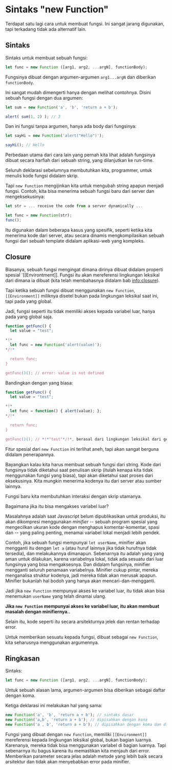 
# Sintaks "new Function"

Terdapat satu lagi cara untuk membuat fungsi. Ini sangat jarang digunakan, tapi terkadang tidak ada alternatif lain.

## Sintaks

Sintaks untuk membuat sebuah fungsi:

```js
let func = new Function ([arg1, arg2, ...argN], functionBody);
```

Fungsinya dibuat dengan argumen-argumen `arg1...argN` dan diberikan `functionBody`.

Ini sangat mudah dimengerti hanya dengan melihat contohnya. Disini sebuah fungsi dengan dua argumen:

```js run
let sum = new Function('a', 'b', 'return a + b');

alert( sum(1, 2) ); // 3
```

Dan ini fungsi tanpa argumen, hanya ada body dari fungsinya:

```js run
let sayHi = new Function('alert("Hello")');

sayHi(); // Hello
```

Perbedaan utama dari cara lain yang pernah kita lihat adalah fungsinya dibuat secara harfiah dari sebuah string, yang dilanjutkan ke run-time.

Seluruh deklarasi sebelumnya membutuhkan kita, programmer, untuk menulis kode fungsi didalam skrip.

Tapi `new Function` mengijinkan kita untuk mengubah string apapun menjadi fungsi. Contoh, kita bisa menerima sebuah fungsi baru dari server dan mengeksekusinya:

```js
let str = ... receive the code from a server dynamically ...

let func = new Function(str);
func();
```

Itu digunakan dalam beberapa kasus yang spesifik, seperti ketika kita menerima kode dari server, atau secara dinamis mengkompilasikan sebuah fungsi dari sebuah template didalam aplikasi-web yang kompleks.

## Closure

Biasanya, sebuah fungsi mengingat dimana dirinya dibuat didalam properti spesial `[[Environtment]]. Fungsi itu akan mereferensi lingkungan leksikal dari dimana ia dibuat (kita telah membahasnya didalam bab <info:closure>).

Tapi ketika sebuah fungsi dibuat menggunakan `new Function`, `[[Environment]]` miliknya disetel bukan pada lingkungan leksikal saat ini, tapi pada yang global.

Jadi, fungsi seperti itu tidak memiliki akses kepada variabel luar, hanya pada yang global saja.

```js run
function getFunc() {
  let value = "test";

*!*
  let func = new Function('alert(value)');
*/!*

  return func;
}

getFunc()(); // error: value is not defined
```

Bandingkan dengan yang biasa:

```js run
function getFunc() {
  let value = "test";

*!*
  let func = function() { alert(value); };
*/!*

  return func;
}

getFunc()(); // *!*"test"*/!*, berasal dari lingkungan leksikal dari getFung
```

Fitur spesial dari `new Function` ini terlihat aneh, tapi akan sangat berguna didalam penerapannya.

Bayangkan kalau kita harus membuat sebuah fungsi dari string. Kode dari fungsinya tidak diketahui saat penulisan skrip (itulah kenapa kita tidak menggunakan fungsi yang biasa), tapi akan diketahui saat proses dari eksekusinya. Kita mungkin menerima kodenya itu dari server atau sumber lainnya.

Fungsi baru kita membutuhkan interaksi dengan skrip utamanya.

Bagaimana jika itu bisa mengakses variabel luar?

Masalahnya adalah saat Javascript belum dipublikasikan untuk produksi, itu akan dikompresi menggunakan *minifier* -- sebuah program spesial yang mengecilkan ukuran kode dengan menghapus komentar-komentar, spasi dan -- yang paling penting, menamai variabel lokal menjadi lebih pendek.

Contoh, jika sebuah fungsi mempunyai `let userName`, minifier akan mengganti itu dengan `let a` (atau huruf lainnya jika tidak hurufnya tidak tersedia), dan melakukannya dimanapun. Sebenarnya itu adalah yang yang aman untuk dilakukan, karena variabelnya lokal, tidak ada sesuatu dari luar fungsinya yang bisa mengaksesnya. Dan didalam fungsinya, minifier mengganti seluruh penamaan variabelnya. Minifier cukup pintar, mereka menganalisa struktur kodenya, jadi mereka tidak akan merusak apapun. Minifier bukanlah hal bodoh yang hanya akan mencari-dan-mengganti.

Jadi jika `new Function` mempunyai akses ke variabel luar, itu tidak akan bisa menemukan `userName` yang telah dinamai ulang.

**Jika `new Function` mempunyai akses ke variabel luar, itu akan membuat masalah dengan minifiernya..**

Selain itu, kode seperti itu secara arsitekturnya jelek dan rentan terhadap error.

Untuk memberikan sesuatu kepada fungsi, dibuat sebagai `new Function`, kita seharusnya menggunakan argumennya.

## Ringkasan

Sintaks:

```js
let func = new Function ([arg1, arg2, ...argN], functionBody);
```

Untuk sebuah alasan lama, argumen-argumen bisa diberikan sebagai daftar dengan koma.

Ketiga deklarasi ini melakukan hal yang sama:

```js
new Function('a', 'b', 'return a + b'); // sintaks dasar
new Function('a,b', 'return a + b'); // dipisahkan dengan kona
new Function('a , b', 'return a + b'); // dipisahkan dengan koma dan ditambah spasi
```

Fungsi yang dibuat dengan `new Function`, memiliki `[[Environment]]` mereferensi kepada lingkungan leksikal global, bukan bagian luarnya. Karenanya, mereka tidak bisa menggunakan variabel di bagian luarnya. Tapi sebenarnya itu bagus karena itu memastikan kita menjauh dari error. Memberikan parameter secara jelas adalah metode yang lebih baik secara arsitektur dan tidak akan menyebabkan error pada minifier.
